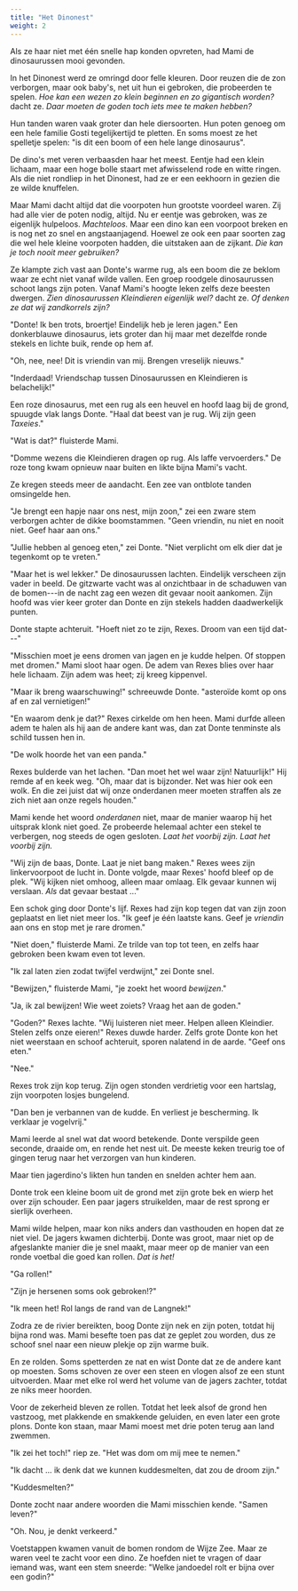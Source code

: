 ```yaml
---
title: "Het Dinonest"
weight: 2
---
```


Als ze haar niet met één snelle hap konden opvreten, had Mami de dinosaurussen mooi gevonden.

In het Dinonest werd ze omringd door felle kleuren. Door reuzen die de zon verborgen, maar ook baby's, net uit hun ei gebroken, die probeerden te spelen. _Hoe kan een wezen zo klein beginnen en zo gigantisch worden?_ dacht ze. _Daar moeten de goden toch iets mee te maken hebben?_

Hun tanden waren vaak groter dan hele diersoorten. Hun poten genoeg om een hele familie Gosti tegelijkertijd te pletten. En soms moest ze het spelletje spelen: "is dit een boom of een hele lange dinosaurus". 

De dino's met veren verbaasden haar het meest. Eentje had een klein lichaam, maar een hoge bolle staart met afwisselend rode en witte ringen. Als die niet rondliep in het Dinonest, had ze er een eekhoorn in gezien die ze wilde knuffelen.

Maar Mami dacht altijd dat die voorpoten hun grootste voordeel waren. Zij had alle vier de poten nodig, altijd. Nu er eentje was gebroken, was ze eigenlijk hulpeloos. _Machteloos._ Maar een dino kan een voorpoot breken en is nog net zo snel en angstaanjagend. Hoewel ze ook een paar soorten zag die wel hele kleine voorpoten hadden, die uitstaken aan de zijkant. _Die kan je toch nooit meer gebruiken?_

Ze klampte zich vast aan Donte's warme rug, als een boom die ze beklom waar ze echt niet vanaf wilde vallen. Een groep roodgele dinosaurussen schoot langs zijn poten. Vanaf Mami's hoogte leken zelfs deze beesten dwergen. _Zien dinosaurussen Kleindieren eigenlijk wel?_ dacht ze. _Of denken ze dat wij zandkorrels zijn?_

"Donte! Ik ben trots, broertje! Eindelijk heb je leren jagen." Een donkerblauwe dinosaurus, iets groter dan hij maar met dezelfde ronde stekels en lichte buik, rende op hem af.

"Oh, nee, nee! Dit is vriendin van mij. Brengen vreselijk nieuws."

"Inderdaad! Vriendschap tussen Dinosaurussen en Kleindieren is belachelijk!"

Een roze dinosaurus, met een rug als een heuvel en hoofd laag bij de grond, spuugde vlak langs Donte. "Haal dat beest van je rug. Wij zijn geen _Taxeies_."

"Wat is dat?" fluisterde Mami.

"Domme wezens die Kleindieren dragen op rug. Als laffe vervoerders." De roze tong kwam opnieuw naar buiten en likte bijna Mami's vacht. 

Ze kregen steeds meer de aandacht. Een zee van ontblote tanden omsingelde hen.

"Je brengt een hapje naar ons nest, mijn zoon," zei een zware stem verborgen achter de dikke boomstammen. "Geen vriendin, nu niet en nooit niet. Geef haar aan ons."

"Jullie hebben al genoeg eten," zei Donte. "Niet verplicht om elk dier dat je tegenkomt op te vreten."

"Maar het is wel lekker." De dinosaurussen lachten. Eindelijk verscheen zijn vader in beeld. De gitzwarte vacht was al onzichtbaar in de schaduwen van de bomen---in de nacht zag een wezen dit gevaar nooit aankomen. Zijn hoofd was vier keer groter dan Donte en zijn stekels hadden daadwerkelijk punten.

Donte stapte achteruit. "Hoeft niet zo te zijn, Rexes. Droom van een tijd dat---"

"Misschien moet je eens dromen van jagen en je kudde helpen. Of stoppen met dromen." Mami sloot haar ogen. De adem van Rexes blies over haar hele lichaam. Zijn adem was heet; zij kreeg kippenvel.

"Maar ik breng waarschuwing!" schreeuwde Donte. "asteroïde komt op ons af en zal vernietigen!"

"En waarom denk je dat?" Rexes cirkelde om hen heen. Mami durfde alleen adem te halen als hij aan de andere kant was, dan zat Donte tenminste als schild tussen hen in.

"De wolk hoorde het van een panda." 

Rexes bulderde van het lachen. "Dan moet het wel waar zijn! Natuurlijk!" Hij remde af en keek weg. "Oh, maar dat is bijzonder. Net was hier ook een wolk. En die zei juist dat wij onze onderdanen meer moeten straffen als ze zich niet aan onze regels houden."

Mami kende het woord _onderdanen_ niet, maar de manier waarop hij het uitsprak klonk niet goed. Ze probeerde helemaal achter een stekel te verbergen, nog steeds de ogen gesloten. _Laat het voorbij zijn. Laat het voorbij zijn._ 

"Wij zijn de baas, Donte. Laat je niet bang maken." Rexes wees zijn linkervoorpoot de lucht in. Donte volgde, maar Rexes' hoofd bleef op de plek. "Wij kijken niet omhoog, alleen maar omlaag. Elk gevaar kunnen wij verslaan. _Als_ dat gevaar bestaat ..."

Een schok ging door Donte's lijf. Rexes had zijn kop tegen dat van zijn zoon geplaatst en liet niet meer los. "Ik geef je één laatste kans. Geef je _vriendin_ aan ons en stop met je rare dromen."

"Niet doen," fluisterde Mami. Ze trilde van top tot teen, en zelfs haar gebroken been kwam even tot leven.

"Ik zal laten zien zodat twijfel verdwijnt," zei Donte snel. 

"Bewijzen," fluisterde Mami, "je zoekt het woord _bewijzen_."

"Ja, ik zal bewijzen! Wie weet zoiets? Vraag het aan de goden."

"Goden?" Rexes lachte. "Wij luisteren niet meer. Helpen alleen Kleindier. Stelen zelfs onze eieren!" Rexes duwde harder. Zelfs grote Donte kon het niet weerstaan en schoof achteruit, sporen nalatend in de aarde. "Geef ons eten."

"Nee."

Rexes trok zijn kop terug. Zijn ogen stonden verdrietig voor een hartslag, zijn voorpoten losjes bungelend. 

"Dan ben je verbannen van de kudde. En verliest je bescherming. Ik verklaar je vogelvrij."

Mami leerde al snel wat dat woord betekende. Donte verspilde geen seconde, draaide om, en rende het nest uit. De meeste keken treurig toe of gingen terug naar het verzorgen van hun kinderen. 

Maar tien jagerdino's likten hun tanden en snelden achter hem aan.

Donte trok een kleine boom uit de grond met zijn grote bek en wierp het over zijn schouder. Een paar jagers struikelden, maar de rest sprong er sierlijk overheen.

Mami wilde helpen, maar kon niks anders dan vasthouden en hopen dat ze niet viel. De jagers kwamen dichterbij. Donte was groot, maar niet op de afgeslankte manier die je snel maakt, maar meer op de manier van een ronde voetbal die goed kan rollen. _Dat is het!_

"Ga rollen!"

"Zijn je hersenen soms ook gebroken!?"

"Ik meen het! Rol langs de rand van de Langnek!"

Zodra ze de rivier bereikten, boog Donte zijn nek en zijn poten, totdat hij bijna rond was. Mami besefte toen pas dat ze geplet zou worden, dus ze schoof snel naar een nieuw plekje op zijn warme buik.

En ze rolden. Soms spetterden ze nat en wist Donte dat ze de andere kant op moesten. Soms schoven ze over een steen en vlogen alsof ze een stunt uitvoerden. Maar met elke rol werd het volume van de jagers zachter, totdat ze niks meer hoorden.

Voor de zekerheid bleven ze rollen. Totdat het leek alsof de grond hen vastzoog, met plakkende en smakkende geluiden, en even later een grote plons. Donte kon staan, maar Mami moest met drie poten terug aan land zwemmen.

"Ik zei het toch!" riep ze. "Het was dom om mij mee te nemen."

"Ik dacht ... ik denk dat we kunnen kuddesmelten, dat zou de droom zijn."

"Kuddesmelten?"

Donte zocht naar andere woorden die Mami misschien kende. "Samen leven?"

"Oh. Nou, je denkt verkeerd."

Voetstappen kwamen vanuit de bomen rondom de Wijze Zee. Maar ze waren veel te zacht voor een dino. Ze hoefden niet te vragen of daar iemand was, want een stem sneerde: "Welke jandoedel rolt er bijna over een godin?"